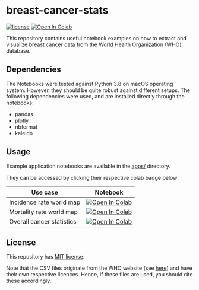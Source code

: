 # breast-cancer-stats

[![license](https://img.shields.io/github/license/DAVFoundation/captain-n3m0.svg?style=flat-square)](https://github.com/DAVFoundation/captain-n3m0/blob/master/LICENSE)
<a href="https://colab.research.google.com/github/andreped/breast-cancer-stats/blob/main/apps/breast_cancer_incidence_rate.ipynb" target="_parent"><img src="https://colab.research.google.com/assets/colab-badge.svg" alt="Open In Colab"/></a>

This repository contains useful notebook examples on how to extract and visualize
breast cancer data from the World Health Organization (WHO) database.

## Dependencies

The Notebooks were tested against Python 3.8 on macOS operating system. However, they should be
quite robust against different setups. The following dependencies were used, and are
installed directly through the notebooks:

* pandas
* plotly
* nbformat
* kaleido

## Usage

Example application notebooks are available in the [apps/](https://github.com/andreped/breast-cancer-stats/apps/) directory.

They can be accessed by clicking their respective colab badge below:

| Use case | Notebook |
| - | - |
| Incidence rate world map | <a href="https://colab.research.google.com/github/andreped/breast-cancer-stats/blob/main/apps/breast_cancer_incidence_rate.ipynb" target="_parent"><img src="https://colab.research.google.com/assets/colab-badge.svg" alt="Open In Colab"/></a> |
| Mortality rate world map | <a href="https://colab.research.google.com/github/andreped/breast-cancer-stats/blob/main/apps/breast_cancer_mortality_rate.ipynb" target="_parent"><img src="https://colab.research.google.com/assets/colab-badge.svg" alt="Open In Colab"/></a> |
| Overall cancer statistics | <a href="https://colab.research.google.com/github/andreped/breast-cancer-stats/blob/main/apps/breast_cancer_statistics.ipynb" target="_parent"><img src="https://colab.research.google.com/assets/colab-badge.svg" alt="Open In Colab"/></a> |

## License

This repository has [MIT license](https://github.com/andreped/breast-cancer-stats/blob/main/LICENSE).

Note that the CSV files originate from the WHO website (see [here](https://gco.iarc.fr/today/online-analysis-map?v=2020&mode=ranking&mode_population=continents&population=900&populations=900&key=cum_risk&sex=2&cancer=20&type=1&statistic=5&prevalence=0&population_group=0&ages_group%5B%5D=0&ages_group%5B%5D=14&nb_items=10&group_cancer=0&include_nmsc=0&include_nmsc_other=0&projection=natural-earth&color_palette=default&map_scale=quantile&map_nb_colors=5&continent=0&show_ranking=0&rotate=%255B10%252C0%255D)) and have their own respective licences. Hence, if these files are used, you should cite these accordingly.

